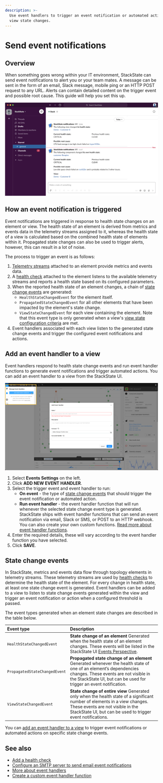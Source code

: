 ```yaml
---
description: >-
  Use event handlers to trigger an event notification or automated action on component or
  view state changes.
---
```


# Send event notifications

## Overview

When something goes wrong within your IT environment, StackState can send event notifications to alert you or your team mates. A message can be sent in the form of an email, Slack message, mobile ping or an HTTP POST request to any URL. Alerts can contain detailed content on the trigger event and possible root cause. This guide will help you set this up.

![StackState event notification in Slack with possible root cause information](/.gitbook/assets/slack_alert.png)

## How an event notification is triggered

Event notifications are triggered in response to health state changes on an element or view. The health state of an element is derived from metrics and events data in the telemetry streams assigned to it, whereas the health state of a view is calculated based on the combined health state of elements within it. Propagated state changes can also be used to trigger alerts, however, this can result in a lot of noise.

The process to trigger an event is as follows:

1. [Telemetry streams](add-telemetry-to-element.md) attached to an element provide metrics and events data.
2. A [health check](add-a-health-check.md) attached to the element listens to the available telemetry streams and reports a health state based on its configured parameters.
3. When the reported health state of an element changes, a chain of [state change events](/use/health-state-and-event-notifications/send-event-notifications.md#state-change-events) are generated:
   * `HealthStateChangedEvent` for the element itself.
   * `PropagatedStateChangedEvent` for all other elements that have been impacted by the element's state change.
   * `ViewStateChangedEvent` for each view containing the element. Note that this event type is only generated when a view's [view state configuration criteria](/use/health-state-and-event-notifications/configure-view-health.md) are met.
4. Event handlers associated with each view listen to the generated state change events and trigger the configured event notifications and actions.

## Add an event handler to a view

Event handlers respond to health state change events and run event handler functions to generate event notifications and trigger automated actions. You can add an event handler to a view from the StackState UI.

![Add an event handler](/.gitbook/assets/v42_event_handlers_tab.png)

1. Select **Events Settings** on the left.
2. Click **ADD NEW EVENT HANDLER**.
3. Select the trigger event and event handler to run: 
   * **On event** - the type of [state change events](/use/health-state-and-event-notifications/send-event-notifications.md#state-change-events) that should trigger the event notification or automated action.
   * **Run event handler** - the event handler function that will run whenever the selected state change event type is generated. StackState ships with event handler functions that can send an event notification via email, Slack or SMS, or POST to an HTTP webhook. You can also create your own custom functions. [Read more about event handler functions](/configure/topology/event-handlers.md#event-handler-functions).
4. Enter the required details, these will vary according to the event handler function you have selected.
5. Click **SAVE**.

## State change events

In StackState, metrics and events data flow through topology elements in telemetry streams. These telemetry streams are used by [health checks](/use/health-state-and-event-notifications/add-a-health-check.md) to determine the health state of the element. For every change in health state, at least one state change event is generated. Event handlers can be added to a view to listen to state change events generated within the view and trigger an event notification or action when a configured threshold is passed.

The event types generated when an element state changes are described in the table below.

| Event type | Description |
| :--- | :--- |
| `HealthStateChangedEvent` | **State change of an element** Generated when the health state of an element changes. These events will be listed in the StackState UI [Events Perspective](/use/views/events_perspective.md). |
| `PropagatedStateChangedEvent` | **Propagated state change of an element** Generated whenever the health state of one of an element’s dependencies changes. These events are not visible in the StackState UI, but can be used for trigger an event notification. |
| `ViewStateChangedEvent` | **State change of entire view** Generated only when the health state of a significant number of elements in a view changes. These events are not visible in the StackState UI, but can be used to trigger event notifications. |

You can [add an event handler to a view](#add-an-event-handler-to-a-view) to trigger event notifications or automated actions on specific state change events.

## See also

* [Add a health check](/use/health-state-and-event-notifications/add-a-health-check.md)
* [Configure an SMTP server to send email event notifications](/configure/topology/configure-email-event-notifications.md)
* [More about event handlers](/configure/topology/event-handlers.md)
* [Create a custom event handler function](/configure/topology/event-handlers.md#create-a-custom-event-handler-function)

